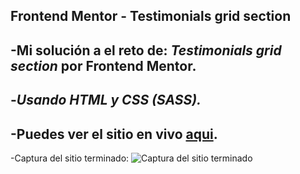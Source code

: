 **Frontend Mentor - Testimonials grid section**
---
-Mi solución a el reto de: **_Testimonials grid section_** por Frontend Mentor. 
---
-*Usando HTML y CSS (SASS).*
---
-Puedes ver el sitio en vivo [aqui](https://dan-raccoon-69.github.io/Challengue-Testimonials-grid-page/).
---
-Captura del sitio terminado:
![Captura del sitio terminado](assets/Captura%20del%20sitio%20terminado.png)